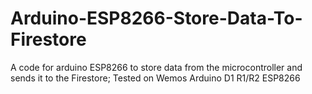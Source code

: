 # Arduino-ESP8266-Store-Data-To-Firestore
A code for arduino ESP8266 to store data from the microcontroller and sends it to the Firestore; Tested on Wemos Arduino D1 R1/R2 ESP8266 
